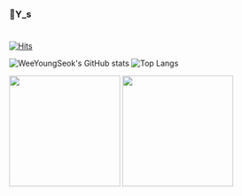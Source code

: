 ### 👋Y_s
#
<!--
**WeeYoungSeok/WeeYoungSeok** is a ✨ _special_ ✨ repository because its `README.md` (this file) appears on your GitHub profile.

Here are some ideas to get you started:

- 🔭 I’m currently working on ...
- 🌱 I’m currently learning ...
- 👯 I’m looking to collaborate on ...
- 🤔 I’m looking for help with ...
- 💬 Ask me about ...
- 📫 How to reach me: ...
- 😄 Pronouns: ...
- ⚡ Fun fact: ...
-->
[![Hits](https://hits.seeyoufarm.com/api/count/incr/badge.svg?url=https%3A%2F%2Fgithub.com%2FWeeYoungSeok&count_bg=%2379C83D&title_bg=%23555555&icon=&icon_color=%23E7E7E7&title=hits&edge_flat=false)](https://hits.seeyoufarm.com)
<br/>

![WeeYoungSeok's GitHub stats](https://github-readme-stats.vercel.app/api?username=WeeYoungSeok&show_icons=true&theme=radical)
![Top Langs](https://github-readme-stats.vercel.app/api/top-langs/?username=WeeYoungSeok&layout=compact&theme=tokyonight)

<img src = "https://github-readme-stats.vercel.app/api?username=WeeYoungSeok&show_icons=true&theme=radical" height=200 width ="200" /> <img src = "https://github-readme-stats.vercel.app/api/top-langs/?username=WeeYoungSeok&layout=compact&theme=tokyonight" height=200 width ="200" />
